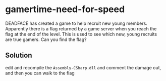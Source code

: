 # gamertime-need-for-speed

DEADFACE has created a game to help recruit new young members. 
Apparently there is a flag returned by a game server when you reach the flag at the end of the level. 
This is used to see which new, young recruits are true gamers. 
Can you find the flag?

## Solution

edit and recompile the `Assembly-CSharp.dll` and comment the damage out, and then you can walk to the flag
